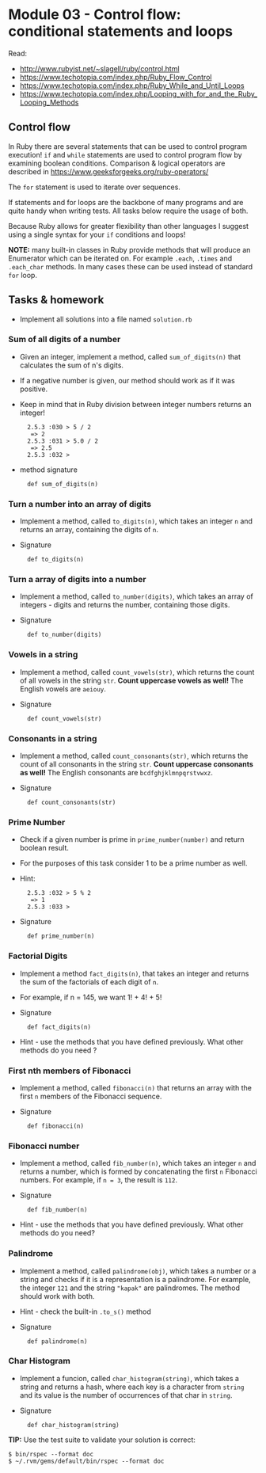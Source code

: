 # Module 03 - Control flow: conditional statements and loops

Read:
* http://www.rubyist.net/~slagell/ruby/control.html
* https://www.techotopia.com/index.php/Ruby_Flow_Control
* https://www.techotopia.com/index.php/Ruby_While_and_Until_Loops
* https://www.techotopia.com/index.php/Looping_with_for_and_the_Ruby_Looping_Methods


## Control flow

In Ruby there are several statements that can be used to control program
execution! `if` and `while` statements are used to control program flow by
examining boolean conditions. Comparison & logical operators are described in
https://www.geeksforgeeks.org/ruby-operators/

The `for` statement is used to iterate over sequences.

If statements and for loops are the backbone of many programs and
are quite handy when writing tests. All tasks below require the usage of both.

Because Ruby allows for greater flexibility than other languages I suggest
using a single syntax for your `if` conditions and loops!


**NOTE:** many built-in classes in Ruby provide methods that will produce an
Enumerator which can be iterated on. For example `.each`, `.times` and `.each_char`
methods. In many cases these can be used instead of standard `for` loop.


## Tasks & homework

* Implement all solutions into a file named `solution.rb`

### Sum of all digits of a number

* Given an integer, implement a method, called `sum_of_digits(n)` that calculates the sum of n's digits.
* If a negative number is given, our method should work as if it was positive.
* Keep in mind that in Ruby division between integer numbers returns an integer!

        2.5.3 :030 > 5 / 2
         => 2 
        2.5.3 :031 > 5.0 / 2
         => 2.5 
        2.5.3 :032 > 

* method signature

        def sum_of_digits(n)

### Turn a number into an array of digits

* Implement a method, called `to_digits(n)`, which takes an integer `n` and returns an array, containing the digits of `n`.
* Signature

        def to_digits(n)


### Turn a array of digits into a number

* Implement a method, called `to_number(digits)`, which takes an array of integers - digits and returns the number,
  containing those digits.
* Signature

        def to_number(digits)


### Vowels in a string

* Implement a method, called `count_vowels(str)`, which returns the count of all vowels in the string `str`.
**Count uppercase vowels as well!** The English vowels are `aeiouy`.
* Signature

        def count_vowels(str)


### Consonants in a string

* Implement a method, called `count_consonants(str)`, which returns the count of all consonants in the string `str`.
**Count uppercase consonants as well!** The English consonants are `bcdfghjklmnpqrstvwxz`.
* Signature

        def count_consonants(str)

### Prime Number

* Check if a given number is prime in `prime_number(number)` and return boolean result.
* For the purposes of this task consider 1 to be a prime number as well.
* Hint:

        2.5.3 :032 > 5 % 2
         => 1 
        2.5.3 :033 > 

* Signature

        def prime_number(n)

### Factorial Digits

* Implement a method `fact_digits(n)`, that takes an integer and returns the sum of the factorials of each digit of `n`.
* For example, if n = 145, we want 1! + 4! + 5!
* Signature

        def fact_digits(n)

* Hint - use the methods that you have defined previously. What other methods
do you need ?

### First nth members of Fibonacci

* Implement a method, called `fibonacci(n)` that returns an array with the first `n` members of the Fibonacci sequence.
* Signature

        def fibonacci(n)

### Fibonacci number

* Implement a method, called `fib_number(n)`, which takes an integer `n` and returns a number,
  which is formed by concatenating the first `n` Fibonacci numbers.
  For example, if `n = 3`, the result is `112`.
* Signature

        def fib_number(n)

* Hint - use the methods that you have defined previously. What other methods
  do you need?

### Palindrome

* Implement a method, called `palindrome(obj)`,
  which takes a number or a string and checks if it is a representation is a palindrome.
  For example, the integer `121` and the string `"kapak"` are palindromes. The method should work with both.
* Hint - check the built-in `.to_s()` method
* Signature

        def palindrome(n)

### Char Histogram

* Implement a funcion, called `char_histogram(string)`, which takes a string and returns a hash,
  where each key is a character from `string` and its value is the number of occurrences of that char in `string`.
* Signature

        def char_histogram(string)


**TIP:** Use the test suite to validate your solution is correct:

    $ bin/rspec --format doc
    $ ~/.rvm/gems/default/bin/rspec --format doc
